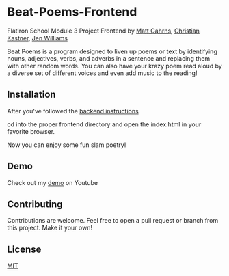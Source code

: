 # Beat-Poems-Frontend

Flatiron School Module 3 Project Frontend by [Matt Gahrns](https://github.com/mattgahrns/), [Christian Kastner](https://github.com/christiankastner), [Jen Williams](https://github.com/Taljjaa)

Beat Poems is a program designed to liven up poems or text by identifying nouns, adjectives, verbs, and adverbs in a sentence and replacing them with other random words. You can also have your krazy poem read aloud by a diverse set of different voices and even add music to the reading!

## Installation

After you've followed the [backend instructions](https://github.com/Taljjaa/noun-swapper-backend)

cd into the proper frontend directory and open the index.html in your favorite browser.

Now you can enjoy some fun slam poetry!

## Demo 
Check out my [demo](https://youtu.be/PHizx_UMSUM) on Youtube

## Contributing

Contributions are welcome. Feel free to open a pull request or branch from this project. Make it your own!

## License

[MIT](https://choosealicense.com/licenses/mit/)
